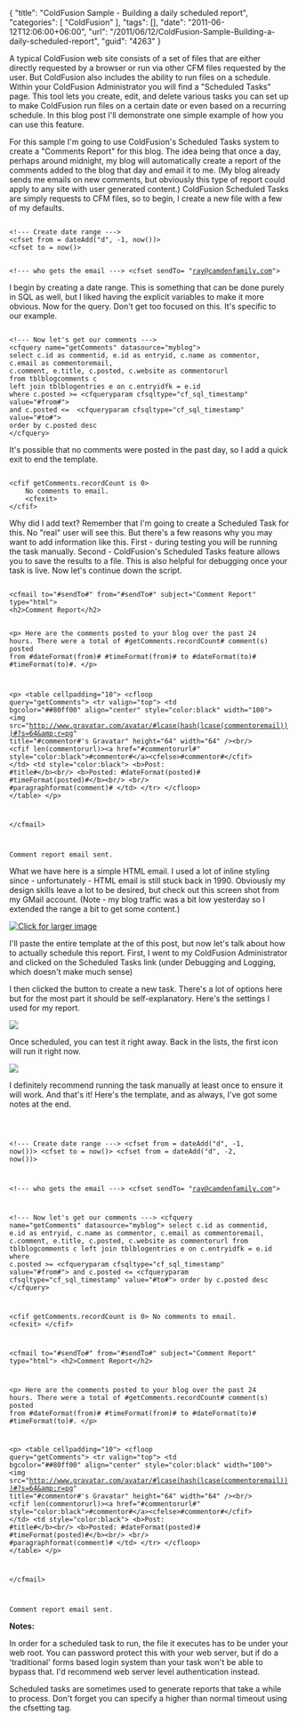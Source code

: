 {
	"title": "ColdFusion Sample - Building a daily scheduled report",
	"categories": [
		"ColdFusion"
	],
	"tags": [],
	"date": "2011-06-12T12:06:00+06:00",
	"url": "/2011/06/12/ColdFusion-Sample-Building-a-daily-scheduled-report",
	"guid": "4263"
}

A typical ColdFusion web site consists of a set of files that are either directly requested by a browser or run via other CFM files requested by the user. But ColdFusion also includes the ability to run files on a schedule. Within your ColdFusion Administrator you will find a "Scheduled Tasks" page. This tool lets you create, edit, and delete various tasks you can set up to make ColdFusion run files on a certain date or even based on a recurring schedule. In this blog post I'll demonstrate one simple example of how you can use this feature.
<!--more-->
<p/>

For this sample I'm going to use ColdFusion's Scheduled Tasks system to create a "Comments Report" for this blog. The idea being that once a day, perhaps around midnight, my blog will automatically create a report of the comments added to the blog that day and email it to me. (My blog already sends me emails on new comments, but obviously this type of report could apply to any site with user generated content.) ColdFusion Scheduled Tasks are simply requests to CFM files, so to begin, I create a new file with a few of my defaults.

<p/>

<code>
&lt;!--- Create date range ---&gt;
&lt;cfset from = dateAdd("d", -1, now())&gt;
&lt;cfset to = now()&gt;

&lt;!--- who gets the email ---&gt;
&lt;cfset sendTo= "ray@camdenfamily.com"&gt;
</code>

<p/>

I begin by creating a date range. This is something that can be done purely in SQL as well, but I liked having the explicit variables to make it more obvious. Now for the query. Don't get too focused on this. It's specific to our example.

<p/>

<code>
&lt;!--- Now let's get our comments ---&gt;
&lt;cfquery name="getComments" datasource="myblog"&gt;
select c.id as commentid, e.id as entryid, c.name as commentor, c.email as commentoremail, 
c.comment, e.title, c.posted, c.website as commentorurl
from tblblogcomments c
left join tblblogentries e on c.entryidfk = e.id
where c.posted &gt;= &lt;cfqueryparam cfsqltype="cf_sql_timestamp" value="#from#"&gt;
and c.posted &lt;=  &lt;cfqueryparam cfsqltype="cf_sql_timestamp" value="#to#"&gt;
order by c.posted desc
&lt;/cfquery&gt;
</code>

<p/>

It's possible that no comments were posted in the past day, so I add a quick exit to end the template.

<p/>

<code>
&lt;cfif getComments.recordCount is 0&gt;
	No comments to email.
	&lt;cfexit&gt;
&lt;/cfif&gt;
</code>

<p/>

Why did I add text? Remember that I'm going to create a Scheduled Task for this. No "real" user will see this. But there's a few reasons why you may want to add information like this. First - during testing you will be running the task manually. Second - ColdFusion's Scheduled Tasks feature allows you to save the results to a file. This is also helpful for debugging once your task is live. Now let's continue down the script.

<p/>

<code>
&lt;cfmail to="#sendTo#" from="#sendTo#" subject="Comment Report" type="html"&gt;
&lt;h2&gt;Comment Report&lt;/h2&gt;

&lt;p&gt;
Here are the comments posted to your blog over the past 24 hours. There were a total 
of #getComments.recordCount# comment(s) posted from #dateFormat(from)# #timeFormat(from)#
to #dateFormat(to)# #timeFormat(to)#.
&lt;/p&gt;

&lt;p&gt;
&lt;table cellpadding="10"&gt;
&lt;cfloop query="getComments"&gt;
	&lt;tr valign="top"&gt;
		&lt;td bgcolor="##80ff00" align="center" style="color:black" width="100"&gt;
		&lt;img src="http://www.gravatar.com/avatar/#lcase(hash(lcase(commentoremail)))#?s=64&amp;r=pg" title="#commentor#'s Gravatar" height="64" width="64" /&gt;&lt;br/&gt;
		&lt;cfif len(commentorurl)&gt;&lt;a href="#commentorurl#" style="color:black"&gt;#commentor#&lt;/a&gt;&lt;cfelse&gt;#commentor#&lt;/cfif&gt;
		&lt;/td&gt;
		&lt;td style="color:black"&gt;
		&lt;b&gt;Post: #title#&lt;/b&gt;&lt;br/&gt;
		&lt;b&gt;Posted: #dateFormat(posted)# #timeFormat(posted)#&lt;/b&gt;&lt;br/&gt;
		&lt;br/&gt;
		#paragraphformat(comment)#
		&lt;/td&gt;
	&lt;/tr&gt;	
&lt;/cfloop&gt;
&lt;/table&gt;
&lt;/p&gt;

&lt;/cfmail&gt;

Comment report email sent.
</code>

<p/>

What we have here is a simple HTML email. I used a lot of inline styling since - unfortunately - HTML email is still stuck back in 1990. Obviously my design skills leave a lot to be desired, but check out this screen shot from my GMail account. (Note - my blog traffic was a bit low yesterday so I extended the range a bit to get some content.)

<p/>

<a href="http://www.raymondcamden.com/images/ScreenClip112.png"><img src="http://static.raymondcamden.com/images/cfjedi/ScreenClip_thumb.png" title="Click for larger image" /></a>

<p/>

I'll paste the entire template at the of this post, but now let's talk about how to actually schedule this report. First, I went to my ColdFusion Administrator and clicked on the Scheduled Tasks link (under Debugging and Logging, which doesn't make much sense)

<p/>

I then clicked the button to create a new task. There's a lot of options here but for the most part it should be self-explanatory. Here's the settings I used for my report.

<p/>

<img src="http://static.raymondcamden.com/images/cfjedi/ScreenClip113.png" />

<p/>

Once scheduled, you can test it right away. Back in the lists, the first icon will run it right now.

<p/>

<img src="http://static.raymondcamden.com/images/cfjedi/ScreenClip114.png" />

<p/>

I definitely recommend running the task manually at least once to ensure it will work. And that's it! Here's the template, and as always, I've got some notes at the end.

<p/>

<code>

&lt;!--- Create date range ---&gt;
&lt;cfset from = dateAdd("d", -1, now())&gt;
&lt;cfset to = now()&gt;
&lt;cfset from = dateAdd("d", -2, now())&gt;

&lt;!--- who gets the email ---&gt;
&lt;cfset sendTo= "ray@camdenfamily.com"&gt;

&lt;!--- Now let's get our comments ---&gt;
&lt;cfquery name="getComments" datasource="myblog"&gt;
select c.id as commentid, e.id as entryid, c.name as commentor, c.email as commentoremail, 
c.comment, e.title, c.posted, c.website as commentorurl
from tblblogcomments c
left join tblblogentries e on c.entryidfk = e.id
where c.posted &gt;= &lt;cfqueryparam cfsqltype="cf_sql_timestamp" value="#from#"&gt;
and c.posted &lt;=  &lt;cfqueryparam cfsqltype="cf_sql_timestamp" value="#to#"&gt;
order by c.posted desc
&lt;/cfquery&gt;

&lt;cfif getComments.recordCount is 0&gt;
	No comments to email.
	&lt;cfexit&gt;
&lt;/cfif&gt;

&lt;cfmail to="#sendTo#" from="#sendTo#" subject="Comment Report" type="html"&gt;
&lt;h2&gt;Comment Report&lt;/h2&gt;

&lt;p&gt;
Here are the comments posted to your blog over the past 24 hours. There were a total 
of #getComments.recordCount# comment(s) posted from #dateFormat(from)# #timeFormat(from)#
to #dateFormat(to)# #timeFormat(to)#.
&lt;/p&gt;

&lt;p&gt;
&lt;table cellpadding="10"&gt;
&lt;cfloop query="getComments"&gt;
	&lt;tr valign="top"&gt;
		&lt;td bgcolor="##80ff00" align="center" style="color:black" width="100"&gt;
		&lt;img src="http://www.gravatar.com/avatar/#lcase(hash(lcase(commentoremail)))#?s=64&amp;r=pg" title="#commentor#'s Gravatar" height="64" width="64" /&gt;&lt;br/&gt;
		&lt;cfif len(commentorurl)&gt;&lt;a href="#commentorurl#" style="color:black"&gt;#commentor#&lt;/a&gt;&lt;cfelse&gt;#commentor#&lt;/cfif&gt;
		&lt;/td&gt;
		&lt;td style="color:black"&gt;
		&lt;b&gt;Post: #title#&lt;/b&gt;&lt;br/&gt;
		&lt;b&gt;Posted: #dateFormat(posted)# #timeFormat(posted)#&lt;/b&gt;&lt;br/&gt;
		&lt;br/&gt;
		#paragraphformat(comment)#
		&lt;/td&gt;
	&lt;/tr&gt;	
&lt;/cfloop&gt;
&lt;/table&gt;
&lt;/p&gt;

&lt;/cfmail&gt;

Comment report email sent.
</code>

<p/>

<b>Notes:</b>

<p/>

In order for a scheduled task to run, the file it executes has to be under your web root. You can password protect this with your web server, but if do a 'traditional' forms based login system than your task won't be able to bypass that. I'd recommend web server level authentication instead. 

<p/>

Scheduled tasks are sometimes used to generate reports that take a while to process. Don't forget you can specify a higher than normal timeout using the cfsetting tag.